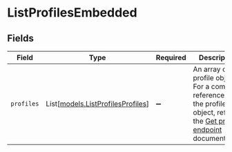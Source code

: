 # ListProfilesEmbedded


## Fields

| Field                                                                                                                                        | Type                                                                                                                                         | Required                                                                                                                                     | Description                                                                                                                                  |
| -------------------------------------------------------------------------------------------------------------------------------------------- | -------------------------------------------------------------------------------------------------------------------------------------------- | -------------------------------------------------------------------------------------------------------------------------------------------- | -------------------------------------------------------------------------------------------------------------------------------------------- |
| `profiles`                                                                                                                                   | List[[models.ListProfilesProfiles](../models/listprofilesprofiles.md)]                                                                       | :heavy_minus_sign:                                                                                                                           | An array of profile objects. For a complete reference of the profile object, refer to the [Get profile endpoint](get-profile) documentation. |